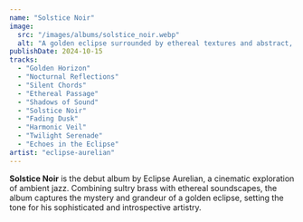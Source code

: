 ```yaml
---
name: "Solstice Noir"
image:
  src: "/images/albums/solstice_noir.webp"
  alt: "A golden eclipse surrounded by ethereal textures and abstract, smoky patterns on a dark background, evoking themes of mystery and ambient jazz."
publishDate: 2024-10-15
tracks:
  - "Golden Horizon"
  - "Nocturnal Reflections"
  - "Silent Chords"
  - "Ethereal Passage"
  - "Shadows of Sound"
  - "Solstice Noir"
  - "Fading Dusk"
  - "Harmonic Veil"
  - "Twilight Serenade"
  - "Echoes in the Eclipse"
artist: "eclipse-aurelian"
---
```


**Solstice Noir** is the debut album by Eclipse Aurelian, a cinematic exploration of ambient jazz. Combining sultry brass with ethereal soundscapes, the album captures the mystery and grandeur of a golden eclipse, setting the tone for his sophisticated and introspective artistry.
